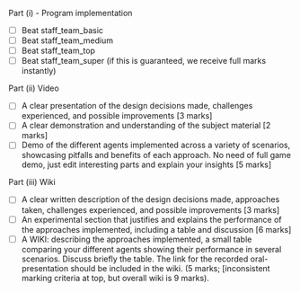 
Part (i) - Program implementation

* [ ]  Beat staff_team_basic
* [ ]  Beat staff_team_medium
* [ ]  Beat staff_team_top
* [ ]  Beat staff_team_super (if this is guaranteed, we receive full marks instantly)

Part (ii) Video
* [ ] A clear presentation of the design decisions made, challenges experienced, and possible improvements [3
marks]
* [ ]  A clear demonstration and understanding of the subject material [2 marks]
* [ ]  Demo of the different agents implemented across a variety of scenarios, showcasing pitfalls and benefits of
each approach. No need of full game demo, just edit interesting parts and explain your insights [5 marks]

Part (iii) Wiki
* [ ] A clear written description of the design decisions made, approaches taken, challenges experienced, and
possible improvements [3 marks]
* [ ]  An experimental section that justifies and explains the performance of the approaches implemented, including
a table and discussion [6 marks]
* [ ]  A WIKI: describing the approaches implemented, a small table comparing your different agents showing
their performance in several scenarios. Discuss briefly the table. The link for the recorded oral-presentation
should be included in the wiki. (5 marks; [inconsistent marking criteria at top, but overall wiki is 9 marks).
